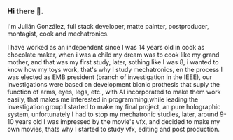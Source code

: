 ### Hi there 👋.
I'm Julián González, full stack developer, matte painter, postproducer, montagist, cook and mechatronics.

I have worked as an independent since I was 14 years old in cook as chocolate maker, when i was a child my dream was to cook like my grand mother, and that was my first study, later, sothing like I was 8, i wanted to know how my toys work, that's why I study mechatronics, en the process I was elected as EMB president (branch of investigation in the IEEE), our investigations were based on development bionic prothesis that suply the function of arms, eyes, legs, etc., with AI incorporated to make them work easily, that makes me interested in programming,while leading the investigation group I started to make my final project, an pure holographic system, unfortunately I had to stop my mechatronic studies, later, around 9-10 years old I was impressed by the movie's vfx, and decided to make my own movies, thats why I started to study vfx, editing and post production.

<!--
**Uruvsereg/Uruvsereg** is a ✨ _special_ ✨ repository because its `README.md` (this file) appears on your GitHub profile.

Here are some ideas to get you started:

- 🔭 I’m currently working on ...
- 🌱 I’m currently learning ...
- 👯 I’m looking to collaborate on ...
- 🤔 I’m looking for help with ...
- 💬 Ask me about ...
- 📫 How to reach me: ...
- 😄 Pronouns: ...
- ⚡ Fun fact: ...
-->

